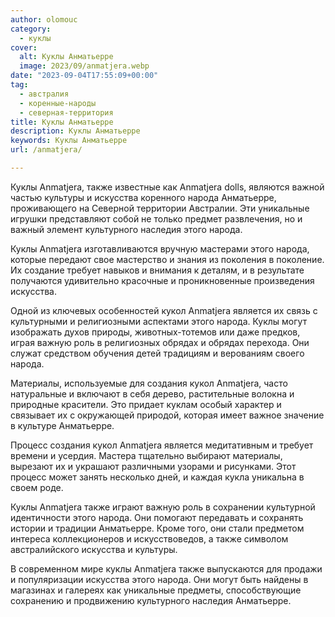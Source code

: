 ```yaml
---
author: olomouc
category:
  - куклы
cover:
  alt: Куклы Анматьерре
  image: 2023/09/anmatjera.webp
date: "2023-09-04T17:55:09+00:00"
tag:
  - австралия
  - коренные-народы
  - северная-территория
title: Куклы Анматьерре
description: Куклы Анматьерре
keywords: Куклы Анматьерре
url: /anmatjera/

---
```

Куклы Anmatjera, также известные как Anmatjera dolls, являются важной частью культуры и искусства коренного народа Анматьерре, проживающего на Северной территории Австралии. Эти уникальные игрушки представляют собой не только предмет развлечения, но и важный элемент культурного наследия этого народа.

Куклы Anmatjera изготавливаются вручную мастерами этого народа, которые передают свое мастерство и знания из поколения в поколение. Их создание требует навыков и внимания к деталям, и в результате получаются удивительно красочные и проникновенные произведения искусства.

Одной из ключевых особенностей кукол Anmatjera является их связь с культурными и религиозными аспектами этого народа. Куклы могут изображать духов природы, животных-тотемов или даже предков, играя важную роль в религиозных обрядах и обрядах перехода. Они служат средством обучения детей традициям и верованиям своего народа.

Материалы, используемые для создания кукол Anmatjera, часто натуральные и включают в себя дерево, растительные волокна и природные красители. Это придает куклам особый характер и связывает их с окружающей природой, которая имеет важное значение в культуре Анматьерре.

Процесс создания кукол Anmatjera является медитативным и требует времени и усердия. Мастера тщательно выбирают материалы, вырезают их и украшают различными узорами и рисунками. Этот процесс может занять несколько дней, и каждая кукла уникальна в своем роде.

Куклы Anmatjera также играют важную роль в сохранении культурной идентичности этого народа. Они помогают передавать и сохранять истории и традиции Анматьерре. Кроме того, они стали предметом интереса коллекционеров и искусствоведов, а также символом австралийского искусства и культуры.

В современном мире куклы Anmatjera также выпускаются для продажи и популяризации искусства этого народа. Они могут быть найдены в магазинах и галереях как уникальные предметы, способствующие сохранению и продвижению культурного наследия Анматьерре.
